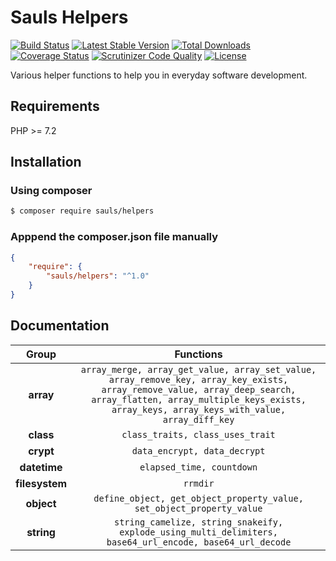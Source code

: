 # Sauls Helpers

[![Build Status](https://travis-ci.org/sauls/helpers.svg?branch=master)](https://travis-ci.org/sauls/helpers)
[![Latest Stable Version](https://poser.pugx.org/sauls/helpers/v/stable)](https://packagist.org/packages/sauls/helpers)
[![Total Downloads](https://poser.pugx.org/sauls/helpers/downloads)](https://packagist.org/packages/sauls/helpers)
[![Coverage Status](https://coveralls.io/repos/github/sauls/helpers/badge.svg?branch=master)](https://coveralls.io/github/sauls/helpers?branch=master)
[![Scrutinizer Code Quality](https://scrutinizer-ci.com/g/sauls/helpers/badges/quality-score.png?b=master)](https://scrutinizer-ci.com/g/sauls/helpers/?branch=master)
[![License](https://poser.pugx.org/sauls/helpers/license)](https://packagist.org/packages/sauls/helpers)

Various helper functions to help you in everyday software development.

## Requirements

PHP >= 7.2

## Installation

### Using composer
```bash
$ composer require sauls/helpers
```
### Apppend the composer.json file manually
```json
{
    "require": {
        "sauls/helpers": "^1.0"
    }
}
```

## Documentation

| Group | Functions |
|:--:|:---------:|
| **array** | `array_merge, array_get_value, array_set_value, array_remove_key, array_key_exists, array_remove_value, array_deep_search, array_flatten, array_multiple_keys_exists, array_keys, array_keys_with_value, array_diff_key` |
| **class** | `class_traits, class_uses_trait` |
| **crypt** | `data_encrypt, data_decrypt` |
| **datetime** | `elapsed_time, countdown` |
| **filesystem** | `rrmdir` |
| **object** | `define_object, get_object_property_value, set_object_property_value` |
| **string** | `string_camelize, string_snakeify, explode_using_multi_delimiters, base64_url_encode, base64_url_decode` |

